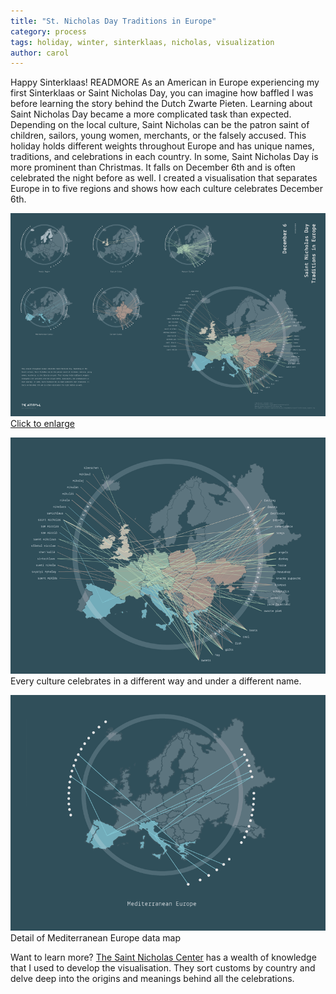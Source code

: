 ```yaml
---
title: "St. Nicholas Day Traditions in Europe"
category: process
tags: holiday, winter, sinterklaas, nicholas, visualization 
author: carol
---
```


Happy Sinterklaas! READMORE As an American in Europe experiencing my first Sinterklaas or Saint Nicholas Day, you can imagine how baffled I was before learning the story behind the Dutch Zwarte Pieten. Learning about Saint Nicholas Day became a more complicated task than expected. Depending on the local culture, Saint Nicholas can be the patron saint of children, sailors, young women, merchants, or the falsely accused. This holiday holds different weights throughout Europe and has unique names, traditions, and celebrations in each country. In some, Saint Nicholas Day is more prominent than Christmas. It falls on December 6th and is often celebrated the night before as well. I created a visualisation that separates Europe in to five regions and shows how each culture celebrates December 6th.


[![Saint Nicholas Day Visualization](2014-12-05-stnicholasday/holidayviz-sm.png)](2014-12-05-stnicholasday/holidayviz-lg.png)
[Click to enlarge](2014-12-05-stnicholasday/holidayviz-lg.png)

![Full detail](2014-12-05-stnicholasday/fulldetail.png)
Every culture celebrates in a different way and under a different name.

![Small detail](2014-12-05-stnicholasday/smdetail.png)
Detail of Mediterranean Europe data map 

Want to learn more? [The Saint Nicholas Center](https://www.stnicholascenter.org/pages/around-the-world/) has a wealth of knowledge that I used to develop the visualisation. They sort customs by country and delve deep into the origins and meanings behind all the celebrations.

